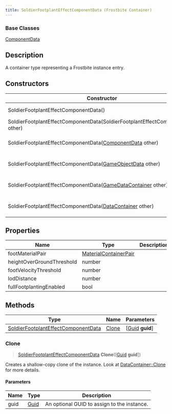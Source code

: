 ```yaml
---
title: SoldierFootplantEffectComponentData (Frostbite Container)
---
```

### Base Classes

[ComponentData](ComponentData)

## Description

A container type representing a Frostbite instance entry.

## Constructors

| Constructor                                                                                    | Description                                                                                                                                                   |
| ---------------------------------------------------------------------------------------------- | ------------------------------------------------------------------------------------------------------------------------------------------------------------- |
| SoldierFootplantEffectComponentData()                                                          | Create a new instance of this container type.                                                                                                                 |
| SoldierFootplantEffectComponentData(SoldierFootplantEffectComponentData other)                 | Create a reference copy of an instance of the same type.                                                                                                      |
| SoldierFootplantEffectComponentData([ComponentData](ComponentData) other)                      | Upcast an instance of type [ComponentData](ComponentData) to [SoldierFootplantEffectComponentData](SoldierFootplantEffectComponentData).                      |
| SoldierFootplantEffectComponentData([GameObjectData](GameObjectData) other)                    | Upcast an instance of type [GameObjectData](GameObjectData) to [SoldierFootplantEffectComponentData](SoldierFootplantEffectComponentData).                    |
| SoldierFootplantEffectComponentData([GameDataContainer](GameDataContainer) other)              | Upcast an instance of type [GameDataContainer](GameDataContainer) to [SoldierFootplantEffectComponentData](SoldierFootplantEffectComponentData).              |
| SoldierFootplantEffectComponentData([DataContainer](/vext/ref/cls/shr/datacontainer) other) | Upcast an instance of type [DataContainer](/vext/ref/cls/shr/datacontainer) to [SoldierFootplantEffectComponentData](SoldierFootplantEffectComponentData). |

## Properties

| Name                      | Type                                           | Description |
| ------------------------- | ---------------------------------------------- | ----------- |
| footMaterialPair          | [MaterialContainerPair](MaterialContainerPair) |             |
| heightOverGroundThreshold | number                                         |             |
| footVelocityThreshold     | number                                         |             |
| lodDistance               | number                                         |             |
| fullFootplantingEnabled   | bool                                           |             |

## Methods

| Type                                                                       | Name            | Parameters                                     |
| -------------------------------------------------------------------------- | --------------- | ---------------------------------------------- |
| [SoldierFootplantEffectComponentData](SoldierFootplantEffectComponentData) | [Clone](#clone) | \[[Guid](/vext/ref/cls/shr/guid) **guid**\] |

### Clone

> [SoldierFootplantEffectComponentData](SoldierFootplantEffectComponentData) **Clone**(\[[Guid](/vext/ref/cls/shr/guid) **guid**\])

Creates a shallow-copy clone of the instance. Look at [DataContainer::Clone](/vext/ref/cls/shr/datacontainer#clone) for more details.

#### Parameters

| Name | Type         | Description                                 |
| ---- | ------------ | ------------------------------------------- |
| guid | [Guid](Guid) | An optional GUID to assign to the instance. |
